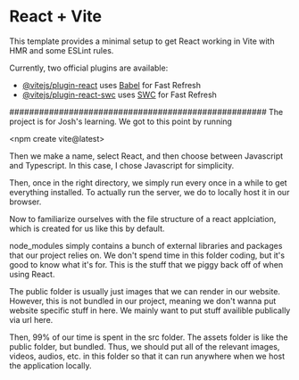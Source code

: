 # React + Vite

This template provides a minimal setup to get React working in Vite with HMR and some ESLint rules.

Currently, two official plugins are available:

- [@vitejs/plugin-react](https://github.com/vitejs/vite-plugin-react/blob/main/packages/plugin-react/README.md) uses [Babel](https://babeljs.io/) for Fast Refresh
- [@vitejs/plugin-react-swc](https://github.com/vitejs/vite-plugin-react-swc) uses [SWC](https://swc.rs/) for Fast Refresh

####################################################
The project is for Josh's learning. We got to this point by running

<npm create vite@latest>

Then we make a name, select React, and then choose between Javascript
and Typescript. In this case, I chose Javascript for simplicity. 

Then, once in the right directory, we simply run <npm install> every
once in a while to get everything installed. To actually run the
server, we do <npm run dev> to locally host it in our browser.

Now to familiarize ourselves with the file structure of a react applciation,
which is created for us like this by default. 

node_modules simply contains a bunch of external libraries and packages
that our project relies on. We don't spend time in this folder coding, but
it's good to know what it's for. This is the stuff that we piggy back off
of when using React.

The public folder is usually just images that we can render in our website.
However, this is not bundled in our project, meaning we don't wanna put
website specific stuff in here. We mainly want to put stuff availible
publically via url here. 

Then, 99% of our time is spent in the src folder. The assets folder is
like the public folder, but bundled. Thus, we should put all of the
relevant images, videos, audios, etc. in this folder so that it can run
anywhere when we host the application locally. 


